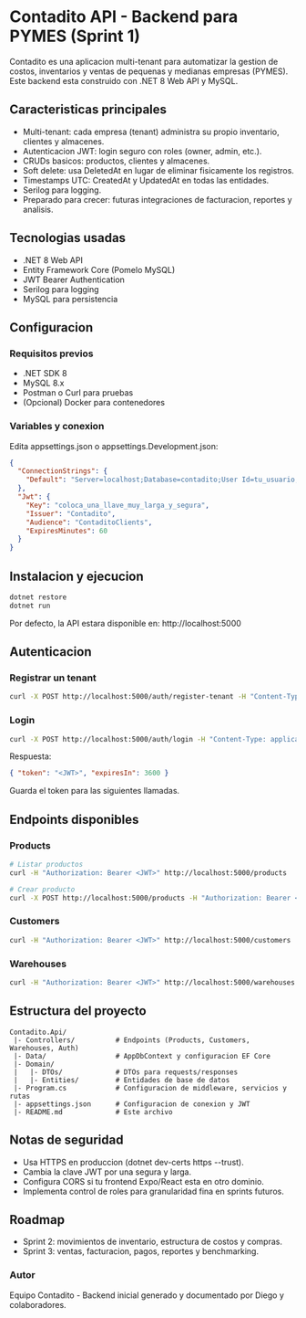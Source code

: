 # Contadito API - Backend para PYMES (Sprint 1)

Contadito es una aplicacion multi-tenant para automatizar la gestion de costos, inventarios y ventas de pequenas y medianas empresas (PYMES).
Este backend esta construido con .NET 8 Web API y MySQL.

## Caracteristicas principales

- Multi-tenant: cada empresa (tenant) administra su propio inventario, clientes y almacenes.
- Autenticacion JWT: login seguro con roles (owner, admin, etc.).
- CRUDs basicos: productos, clientes y almacenes.
- Soft delete: usa DeletedAt en lugar de eliminar fisicamente los registros.
- Timestamps UTC: CreatedAt y UpdatedAt en todas las entidades.
- Serilog para logging.
- Preparado para crecer: futuras integraciones de facturacion, reportes y analisis.

## Tecnologias usadas

- .NET 8 Web API
- Entity Framework Core (Pomelo MySQL)
- JWT Bearer Authentication
- Serilog para logging
- MySQL para persistencia

## Configuracion

### Requisitos previos

- .NET SDK 8
- MySQL 8.x
- Postman o Curl para pruebas
- (Opcional) Docker para contenedores

### Variables y conexion

Edita appsettings.json o appsettings.Development.json:

```json
{
  "ConnectionStrings": {
    "Default": "Server=localhost;Database=contadito;User Id=tu_usuario;Password=tu_password;SslMode=None;"
  },
  "Jwt": {
    "Key": "coloca_una_llave_muy_larga_y_segura",
    "Issuer": "Contadito",
    "Audience": "ContaditoClients",
    "ExpiresMinutes": 60
  }
}
```

## Instalacion y ejecucion

```bash
dotnet restore
dotnet run
```

Por defecto, la API estara disponible en:
http://localhost:5000

## Autenticacion

### Registrar un tenant
```bash
curl -X POST http://localhost:5000/auth/register-tenant -H "Content-Type: application/json" -d '{"tenantName":"DemoPyme","ownerName":"Owner","ownerEmail":"owner@demo.com","password":"pass123"}'
```

### Login
```bash
curl -X POST http://localhost:5000/auth/login -H "Content-Type: application/json" -d '{"email":"owner@demo.com","password":"pass123"}'
```
Respuesta:
```json
{ "token": "<JWT>", "expiresIn": 3600 }
```

Guarda el token para las siguientes llamadas.

## Endpoints disponibles

### Products
```bash
# Listar productos
curl -H "Authorization: Bearer <JWT>" http://localhost:5000/products

# Crear producto
curl -X POST http://localhost:5000/products -H "Authorization: Bearer <JWT>" -H "Content-Type: application/json" -d '{"sku":"SKU-001","name":"Producto Demo","description":"Descripcion","unit":"unidad","isService":false,"trackStock":true}'
```

### Customers
```bash
curl -H "Authorization: Bearer <JWT>" http://localhost:5000/customers
```

### Warehouses
```bash
curl -H "Authorization: Bearer <JWT>" http://localhost:5000/warehouses
```

## Estructura del proyecto

```
Contadito.Api/
 |- Controllers/          # Endpoints (Products, Customers, Warehouses, Auth)
 |- Data/                 # AppDbContext y configuracion EF Core
 |- Domain/
 |   |- DTOs/             # DTOs para requests/responses
 |   |- Entities/         # Entidades de base de datos
 |- Program.cs            # Configuracion de middleware, servicios y rutas
 |- appsettings.json      # Configuracion de conexion y JWT
 |- README.md             # Este archivo
```

## Notas de seguridad

- Usa HTTPS en produccion (dotnet dev-certs https --trust).
- Cambia la clave JWT por una segura y larga.
- Configura CORS si tu frontend Expo/React esta en otro dominio.
- Implementa control de roles para granularidad fina en sprints futuros.

## Roadmap

- Sprint 2: movimientos de inventario, estructura de costos y compras.
- Sprint 3: ventas, facturacion, pagos, reportes y benchmarking.

### Autor
Equipo Contadito - Backend inicial generado y documentado por Diego y colaboradores.

